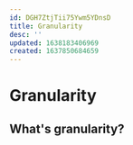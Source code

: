```yaml
---
id: DGH7ZtjTii75Ywm5YDnsD
title: Granularity
desc: ''
updated: 1638183406969
created: 1637850684659
---
```

# Granularity

## What's granularity?
